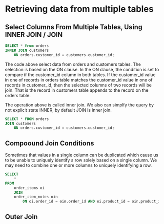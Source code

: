 # Retrieving data from multiple tables


## Select Columns From Multiple Tables, Using INNER JOIN / JOIN
```sql
SELECT * from orders
INNER JOIN customers
    ON orders.customer_id = customers.customer_id;
```
The code above select data from orders and customers tables. The selection is based on the ON clause. In the ON clause, the condition is set to compare if the customer_id column in both tables. If the customer_id value in one of records in orders table matches the customer_id value in one of records in customer_id, then the selected columns of two records will be join. That is the record in customers table appends to the record on the orders table.

The operation above is called inner join. We also can simplfy the query by not explicit state INNER, by default JOIN is inner join.
```sql
SELECT * FROM orders
JOIN customers
    ON orders.customer_id = customers.customer_id;
```

## Compoound Join Conditions
Sometimes that values in a single column can be duplicated which cause us to be unable to uniquely identify a row solely based on a single column. We may need to combine one or more columns to uniquely identifying a row.
```sql
SELECT 
    *
FROM 
    order_items oi
    JOIN 
    order_item_notes oin 
        ON oi.order_id = oin.order_id AND oi.product_id = oin.product_id;
```

## Outer Join

